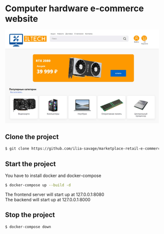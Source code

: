 # Computer hardware e-commerce website


![alt text](pic.jpg)

## Clone the project

```bash
$ git clone https://github.com/ilia-savage/marketplace-retail-e-commerce
```

## Start the project

You have to install docker and docker-compose
```bash
$ docker-compose up --build -d
```

The frontend server will start up at 127.0.0.1:8080  
The backend will start up at 127.0.0.1:8000

## Stop the project

```bash
$ docker-compose down
```

